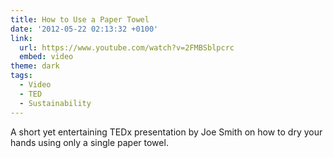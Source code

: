 ```yaml
---
title: How to Use a Paper Towel
date: '2012-05-22 02:13:32 +0100'
link:
  url: https://www.youtube.com/watch?v=2FMBSblpcrc
  embed: video
theme: dark
tags:
  - Video
  - TED
  - Sustainability
---
```

A short yet entertaining TEDx presentation by Joe Smith on how to dry your hands using only a single paper towel.
